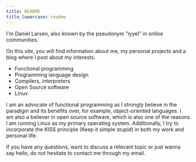 ```yaml
---
title: README
title_lowercase: readme
---
```


I'm Daniel Larsen, also known by the pseudonym "iyyel" in online communities.

On this site, you will find information about me, my personal projects and a blog
where I post about my interests.

- Functional programming
- Programming language design
- Compilers, interpreters
- Open Source software
- Linux

I am an advocate of functional programming as I strongly believe in the paradigm
and its benefits over, for example, object-oriented languages. I am also a believer 
in open source software, which is also one of the reasons I am running Linux as my
primary operating system. Additionally, I try to incorporate the KISS principle 
(Keep it simple stupid) in both my work and personal life.

If you have any questions, want to discuss a relevant topic or just wanna say hello, 
do not hesitate to contact me through my email.

